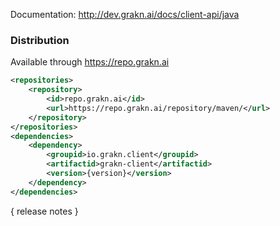 Documentation: http://dev.grakn.ai/docs/client-api/java

### Distribution

Available through https://repo.grakn.ai
```xml
<repositories>
    <repository>
        <id>repo.grakn.ai</id>
        <url>https://repo.grakn.ai/repository/maven/</url>
    </repository>
</repositories>
<dependencies>
    <dependency>
        <groupid>io.grakn.client</groupid>
        <artifactid>grakn-client</artifactid>
        <version>{version}</version>
    </dependency>
</dependencies>
```

{ release notes }
